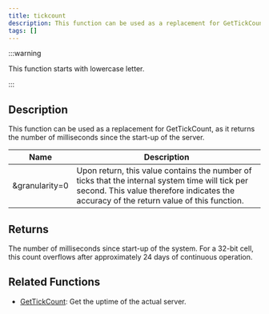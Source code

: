 ```yaml
---
title: tickcount
description: This function can be used as a replacement for GetTickCount, as it returns the number of milliseconds since the start-up of the server.
tags: []
---
```


:::warning

This function starts with lowercase letter.

:::

## Description

This function can be used as a replacement for GetTickCount, as it returns the number of milliseconds since the start-up of the server.

| Name           | Description                                                                                                                                                                                |
| -------------- | ------------------------------------------------------------------------------------------------------------------------------------------------------------------------------------------ |
| &granularity=0 | Upon return, this value contains the number of ticks that the internal system time will tick per second. This value therefore indicates the accuracy of the return value of this function. |

## Returns

The number of milliseconds since start-up of the system. For a 32-bit cell, this count overflows after approximately 24 days of continuous operation.

## Related Functions

- [GetTickCount](GetTickCount.md): Get the uptime of the actual server.
